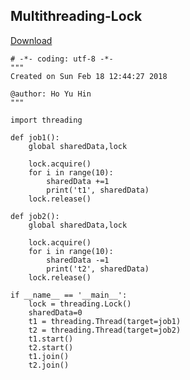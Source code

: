 ## Multithreading-Lock
[Download](Multithreading-Lock.py)

	# -*- coding: utf-8 -*-
	"""
	Created on Sun Feb 18 12:44:27 2018

	@author: Ho Yu Hin
	"""

	import threading

	def job1():
	    global sharedData,lock

	    lock.acquire()
	    for i in range(10):
	        sharedData +=1
	        print('t1', sharedData)
	    lock.release()

	def job2():
	    global sharedData,lock

	    lock.acquire()
	    for i in range(10):
	        sharedData -=1
	        print('t2', sharedData)
	    lock.release()

	if __name__ == '__main__':
	    lock = threading.Lock()
	    sharedData=0
	    t1 = threading.Thread(target=job1)
	    t2 = threading.Thread(target=job2)
	    t1.start()
	    t2.start()
	    t1.join()
	    t2.join()
